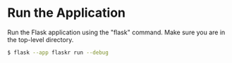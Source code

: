 # Run the Application

Run the Flask application using the "flask" command. Make sure you are in the top-level directory.

```bash
$ flask --app flaskr run --debug
```

#
